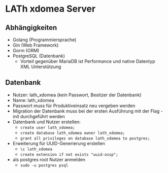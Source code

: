 # LATh xdomea Server

## Abhängigkeiten

- Golang (Programmiersprache)
- Gin (Web Framework)
- Gorm (ORM)
- PostgreSQL (Datenbank)
  - Vorteil gegenüber MariaDB ist Performance und native Datentyp XML Unterstützung

## Datenbank

- Nutzer: lath_xdomea (kein Passwort, Besitzer der Datenbank)
- Name: lath_xdomea
- Passwort muss für Produktiveinsatz neu vergeben werden
- Migration der Datenbank muss bei der ersten Ausführung mit der Flag -init durchgeführt werden
- Datenbank und Nutzer erstellen:
  - `create user lath_xdomea;`
  - `create database lath_xdomea owner lath_xdomea;`
  - `grant all privileges on database lath_xdomea to postgres;`
- Erweiterung für UUID-Generierung erstellen
  - `\c lath_xdomea`
  - `create extension if not exists "uuid-ossp";`
- als postgres root Nutzer anmelden
  - `sudo -u postgres psql`
